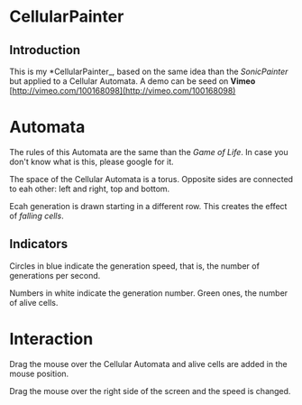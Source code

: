 
# CellularPainter

## Introduction

This is my *CellularPainter_, based on the same idea than the
*SonicPainter* but applied to a Cellular Automata. A demo can be seed on
**Vimeo** [http://vimeo.com/100168098](http://vimeo.com/100168098)

# Automata

The rules of this Automata are the same than the *Game of Life*. In case you
don't know what is this, please google for it.

The space of the Cellular Automata is a torus. Opposite sides are connected
to eah other: left and right, top and bottom.

Ecah generation is drawn starting in a different row. This creates the effect
of *falling cells*.

## Indicators
Circles in blue indicate the generation speed, that is, the number of
generations per second.

Numbers in white indicate the generation number. Green ones, the number of
alive cells.

# Interaction
Drag the mouse over the Cellular Automata and alive cells are added in the
mouse position.

Drag the mouse over the right side of the screen and the speed is changed.
